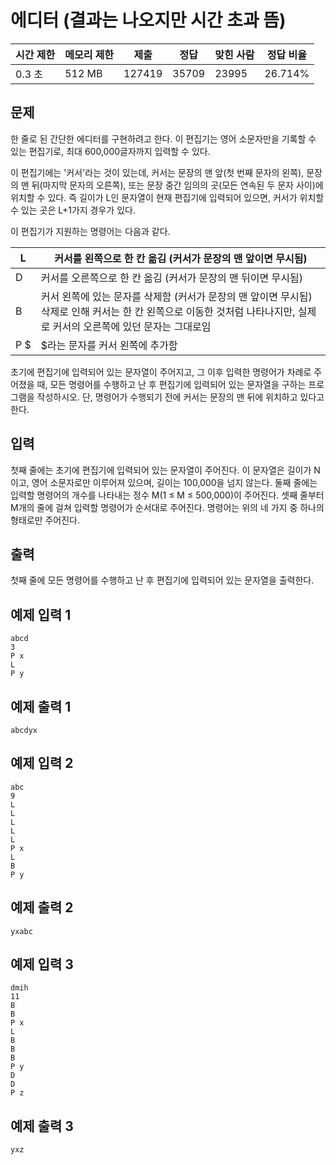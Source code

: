 # 에디터 (결과는 나오지만 시간 초과 뜸)

| 시간 제한 | 메모리 제한 | 제출 | 정답 | 맞힌 사람 | 정답 비율 |
| --- | --- | --- | --- | --- | --- |
| 0.3 초 | 512 MB | 127419 | 35709 | 23995 | 26.714% |

## 문제

한 줄로 된 간단한 에디터를 구현하려고 한다. 이 편집기는 영어 소문자만을 기록할 수 있는 편집기로, 최대 600,000글자까지 입력할 수 있다.

이 편집기에는 '커서'라는 것이 있는데, 커서는 문장의 맨 앞(첫 번째 문자의 왼쪽), 문장의 맨 뒤(마지막 문자의 오른쪽), 또는 문장 중간 임의의 곳(모든 연속된 두 문자 사이)에 위치할 수 있다. 즉 길이가 L인 문자열이 현재 편집기에 입력되어 있으면, 커서가 위치할 수 있는 곳은 L+1가지 경우가 있다.

이 편집기가 지원하는 명령어는 다음과 같다.

| L | 커서를 왼쪽으로 한 칸 옮김 (커서가 문장의 맨 앞이면 무시됨) |
| --- | --- |
| D | 커서를 오른쪽으로 한 칸 옮김 (커서가 문장의 맨 뒤이면 무시됨) |
| B | 커서 왼쪽에 있는 문자를 삭제함 (커서가 문장의 맨 앞이면 무시됨)삭제로 인해 커서는 한 칸 왼쪽으로 이동한 것처럼 나타나지만, 실제로 커서의 오른쪽에 있던 문자는 그대로임 |
| P $ | $라는 문자를 커서 왼쪽에 추가함 |

초기에 편집기에 입력되어 있는 문자열이 주어지고, 그 이후 입력한 명령어가 차례로 주어졌을 때, 모든 명령어를 수행하고 난 후 편집기에 입력되어 있는 문자열을 구하는 프로그램을 작성하시오. 단, 명령어가 수행되기 전에 커서는 문장의 맨 뒤에 위치하고 있다고 한다.

## 입력

첫째 줄에는 초기에 편집기에 입력되어 있는 문자열이 주어진다. 이 문자열은 길이가 N이고, 영어 소문자로만 이루어져 있으며, 길이는 100,000을 넘지 않는다. 둘째 줄에는 입력할 명령어의 개수를 나타내는 정수 M(1 ≤ M ≤ 500,000)이 주어진다. 셋째 줄부터 M개의 줄에 걸쳐 입력할 명령어가 순서대로 주어진다. 명령어는 위의 네 가지 중 하나의 형태로만 주어진다.

## 출력

첫째 줄에 모든 명령어를 수행하고 난 후 편집기에 입력되어 있는 문자열을 출력한다.

## 예제 입력 1

```
abcd
3
P x
L
P y

```

## 예제 출력 1

```
abcdyx

```

## 예제 입력 2

```
abc
9
L
L
L
L
L
P x
L
B
P y

```

## 예제 출력 2

```
yxabc

```

## 예제 입력 3

```
dmih
11
B
B
P x
L
B
B
B
P y
D
D
P z

```

## 예제 출력 3

```
yxz
```
